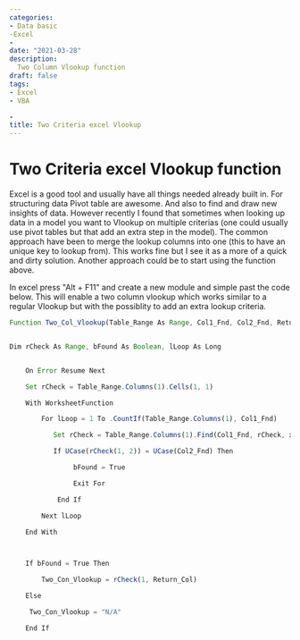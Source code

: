 ```yaml
---
categories:
- Data basic
-Excel 
- 
date: "2021-03-28"
description: 
  Two Column Vlookup function
draft: false
tags:
- Excel
- VBA

-
title: Two Criteria excel Vlookup
---
```


Two Criteria excel Vlookup function 
=======

Excel is a good tool and usually have all things needed already built in. For structuring data Pivot table are awesome. And also to find and draw new insights of data. However recently I found that sometimes when looking up data in a model you want to Vlookup on multiple criterias (one could usually use pivot tables but that add an extra step in the model). The common approach have been to merge the lookup columns into one (this to have an unique key to lookup from). This works fine but I see it as a more of a quick and dirty solution. Another approach could be to start using the function above. 

In excel press "Alt + F11" and create a new module and simple past the code below.
This will enable a two column vlookup which works similar to a regular Vlookup but with the possiblity to add an extra lookup criteria.


```js
Function Two_Col_Vlookup(Table_Range As Range, Col1_Fnd, Col2_Fnd, Return_Col As Long)


Dim rCheck As Range, bFound As Boolean, lLoop As Long


    On Error Resume Next

    Set rCheck = Table_Range.Columns(1).Cells(1, 1)

    With WorksheetFunction

        For lLoop = 1 To .CountIf(Table_Range.Columns(1), Col1_Fnd)

           Set rCheck = Table_Range.Columns(1).Find(Col1_Fnd, rCheck, xlValues, xlWhole, xlNext, xlRows, False)

           If UCase(rCheck(1, 2)) = UCase(Col2_Fnd) Then

                bFound = True

                Exit For

            End If

        Next lLoop

    End With



    If bFound = True Then

        Two_Con_Vlookup = rCheck(1, Return_Col)

    Else

     Two_Con_Vlookup = "N/A"

    End If
```


